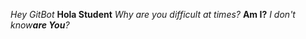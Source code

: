 *Hey GitBot*
**Hola Student**
_Why are you difficult at times?_
__Am I?__
_I don't know**are You**?_
